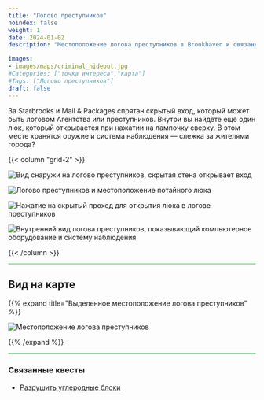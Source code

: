 ```yaml
---
title: "Логово преступников"
noindex: false
weight: 1
date: 2024-01-02
description: "Местоположение логова преступников в Brookhaven и связанные секреты"

images:
- images/maps/criminal_hideout.jpg
#Categories: ["точка интереса","карта"]
#Tags: ["Логово преступников"]
draft: false
--- 
```


За Starbrooks и Mail & Packages спрятан скрытый вход, который может быть логовом Агентства или преступников. Внутри вы найдёте ещё один люк, который открывается при нажатии на лампочку сверху. В этом месте хранятся оружие и система наблюдения — слежка за жителями города?

{{< column "grid-2" >}}


![Вид снаружи на логово преступников, скрытая стена открывает вход](/images/maps/criminal_hideout.jpg)

![Логово преступников и местоположение потайного люка](/images/maps/criminal_hideout_to_trap_door.gif)

![Нажатие на скрытый проход для открытия люка в логове преступников](/images/maps/criminal_hideout_click_trap_door.gif)

![Внутренний вид логова преступников, показывающий компьютерное оборудование и систему наблюдения](/images/maps/criminal_hideout_inside.jpg)


{{< /column >}}

<hr style="background-color: #28b44c" size=8>

## Вид на карте

{{% expand title="Выделенное местоположение логова преступников" %}}

![Местоположение логова преступников](/images/maps/criminal-hideout.webp)

{{% /expand %}}


<hr style="background-color: #28b44c" size=8>


### Связанные квесты

- [Разрушить углеродные блоки](/lore/quests/destroy_carbon_blocks)
